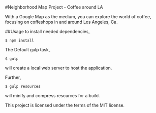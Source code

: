 #Neighborhood Map Project - Coffee around LA

With a Google Map as the medium, you can explore the world of coffee, focusing on coffeshops in and around Los Angeles, Ca.

##Usage
to install needed dependencies,
```
$ npm install
```

The Default gulp task, 
```
$ gulp
```
will create a local web server to host the application. 

Further,
```
$ gulp resources
```
will minify and compress resources for a build.

This project is licensed under the terms of the MIT license.
